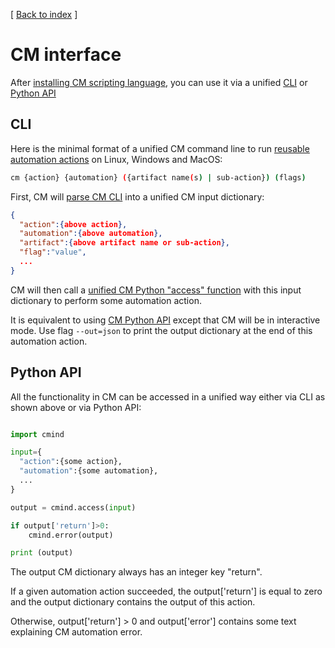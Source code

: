 [ [Back to index](README.md) ]

# CM interface

After [installing CM scripting language](installation.md), you can use it via a unified [CLI](#cli) or [Python API](#python-api)

## CLI

Here is the minimal format of a unified CM command line to run 
[reusable automation actions](list_of_automations.md) on Linux, Windows and MacOS:

```bash
cm {action} {automation} ({artifact name(s) | sub-action}) (flags)
```

First, CM will [parse CM CLI](https://github.com/mlcommons/ck/blob/master/cm/cmind/cli.py#L54) into a unified CM input dictionary:

```json
{
  "action":{above action},
  "automation":{above automation},
  "artifact":{above artifact name or sub-action},
  "flag":"value",
  ...
}
```

CM will then call a [unified CM Python "access" function](https://github.com/mlcommons/ck/blob/master/cm/cmind/core.py#L138) 
with this input dictionary to perform some automation action. 

It is equivalent to using [CM Python API](#python-api) except that CM will be in interactive mode. 
Use flag ```--out=json``` to print the output dictionary at the end of this automation action.










## Python API

All the functionality in CM can be accessed in a unified way either via CLI as shown above or via Python API:

```python

import cmind

input={
  "action":{some action},
  "automation":{some automation},
  ...
}

output = cmind.access(input)

if output['return']>0:
    cmind.error(output)

print (output)
```

The output CM dictionary always has an integer key "return".

If a given automation action succeeded, the output['return'] is equal to zero 
and the output dictionary contains the output of this action.

Otherwise, output['return'] > 0 and output['error'] contains some text
explaining CM automation error.
